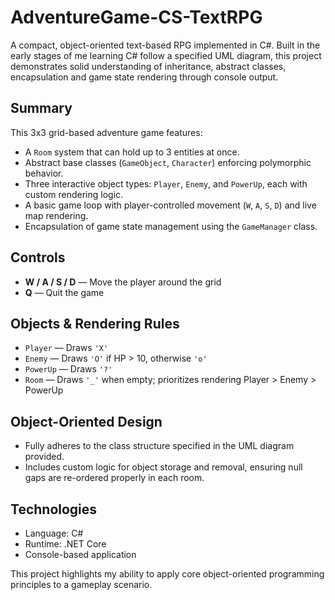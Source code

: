 # AdventureGame-CS-TextRPG

A compact, object-oriented text-based RPG implemented in C#.  Built in the early stages of me learning C# follow a specified UML diagram, this project demonstrates solid understanding of inheritance, abstract classes, encapsulation and game state rendering through console output.

## Summary

This 3x3 grid-based adventure game features:
- A `Room` system that can hold up to 3 entities at once.
- Abstract base classes (`GameObject`, `Character`) enforcing polymorphic behavior.
- Three interactive object types: `Player`, `Enemy`, and `PowerUp`, each with custom rendering logic.
- A basic game loop with player-controlled movement (`W`, `A`, `S`, `D`) and live map rendering.
- Encapsulation of game state management using the `GameManager` class.

## Controls

- **W / A / S / D** — Move the player around the grid
- **Q** — Quit the game

## Objects & Rendering Rules

- `Player` — Draws `'X'`
- `Enemy` — Draws `'O'` if HP > 10, otherwise `'o'`
- `PowerUp` — Draws `'?'`
- `Room` — Draws `'_'` when empty; prioritizes rendering Player > Enemy > PowerUp

## Object-Oriented Design

- Fully adheres to the class structure specified in the UML diagram provided.
- Includes custom logic for object storage and removal, ensuring null gaps are re-ordered properly in each room.

## Technologies

- Language: C#
- Runtime: .NET Core
- Console-based application

This project highlights my ability to apply core object-oriented programming principles to a gameplay scenario.
